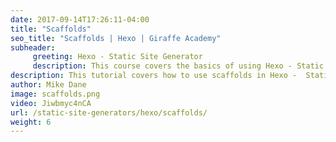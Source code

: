 ```yaml
---
date: 2017-09-14T17:26:11-04:00
title: "Scaffolds"
seo_title: "Scaffolds | Hexo | Giraffe Academy"
subheader:
     greeting: Hexo - Static Site Generator
     description: This course covers the basics of using Hexo - Static Site Generator. Work your way through the articles and we'll teach you everything you need to know to create a professional and scalable website or blog!
description: This tutorial covers how to use scaffolds in Hexo -  Static Site Generator.
author: Mike Dane
image: scaffolds.png
video: Jiwbmyc4nCA
url: /static-site-generators/hexo/scaffolds/
weight: 6
---
```


